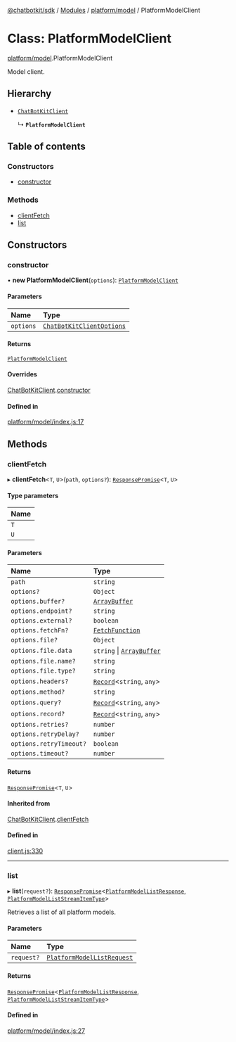 [@chatbotkit/sdk](../README.md) / [Modules](../modules.md) / [platform/model](../modules/platform_model.md) / PlatformModelClient

# Class: PlatformModelClient

[platform/model](../modules/platform_model.md).PlatformModelClient

Model client.

## Hierarchy

- [`ChatBotKitClient`](client.ChatBotKitClient.md)

  ↳ **`PlatformModelClient`**

## Table of contents

### Constructors

- [constructor](platform_model.PlatformModelClient.md#constructor)

### Methods

- [clientFetch](platform_model.PlatformModelClient.md#clientfetch)
- [list](platform_model.PlatformModelClient.md#list)

## Constructors

### constructor

• **new PlatformModelClient**(`options`): [`PlatformModelClient`](platform_model.PlatformModelClient.md)

#### Parameters

| Name | Type |
| :------ | :------ |
| `options` | [`ChatBotKitClientOptions`](../interfaces/client.ChatBotKitClientOptions.md) |

#### Returns

[`PlatformModelClient`](platform_model.PlatformModelClient.md)

#### Overrides

[ChatBotKitClient](client.ChatBotKitClient.md).[constructor](client.ChatBotKitClient.md#constructor)

#### Defined in

[platform/model/index.js:17](https://github.com/chatbotkit/node-sdk/blob/main/packages/sdk/src/platform/model/index.js#L17)

## Methods

### clientFetch

▸ **clientFetch**\<`T`, `U`\>(`path`, `options?`): [`ResponsePromise`](client.ResponsePromise.md)\<`T`, `U`\>

#### Type parameters

| Name |
| :------ |
| `T` |
| `U` |

#### Parameters

| Name | Type |
| :------ | :------ |
| `path` | `string` |
| `options?` | `Object` |
| `options.buffer?` | [`ArrayBuffer`]( https://developer.mozilla.org/docs/Web/JavaScript/Reference/Global_Objects/ArrayBuffer ) |
| `options.endpoint?` | `string` |
| `options.external?` | `boolean` |
| `options.fetchFn?` | [`FetchFunction`](../modules/client.md#fetchfunction) |
| `options.file?` | `Object` |
| `options.file.data` | `string` \| [`ArrayBuffer`]( https://developer.mozilla.org/docs/Web/JavaScript/Reference/Global_Objects/ArrayBuffer ) |
| `options.file.name?` | `string` |
| `options.file.type?` | `string` |
| `options.headers?` | [`Record`]( https://www.typescriptlang.org/docs/handbook/utility-types.html#recordkeys-type )\<`string`, `any`\> |
| `options.method?` | `string` |
| `options.query?` | [`Record`]( https://www.typescriptlang.org/docs/handbook/utility-types.html#recordkeys-type )\<`string`, `any`\> |
| `options.record?` | [`Record`]( https://www.typescriptlang.org/docs/handbook/utility-types.html#recordkeys-type )\<`string`, `any`\> |
| `options.retries?` | `number` |
| `options.retryDelay?` | `number` |
| `options.retryTimeout?` | `boolean` |
| `options.timeout?` | `number` |

#### Returns

[`ResponsePromise`](client.ResponsePromise.md)\<`T`, `U`\>

#### Inherited from

[ChatBotKitClient](client.ChatBotKitClient.md).[clientFetch](client.ChatBotKitClient.md#clientfetch)

#### Defined in

[client.js:330](https://github.com/chatbotkit/node-sdk/blob/main/packages/sdk/src/client.js#L330)

___

### list

▸ **list**(`request?`): [`ResponsePromise`](client.ResponsePromise.md)\<[`PlatformModelListResponse`](../modules/platform_model_v1.md#platformmodellistresponse), [`PlatformModelListStreamItemType`](../modules/platform_model_v1.md#platformmodelliststreamitemtype)\>

Retrieves a list of all platform models.

#### Parameters

| Name | Type |
| :------ | :------ |
| `request?` | [`PlatformModelListRequest`](../modules/platform_model_v1.md#platformmodellistrequest) |

#### Returns

[`ResponsePromise`](client.ResponsePromise.md)\<[`PlatformModelListResponse`](../modules/platform_model_v1.md#platformmodellistresponse), [`PlatformModelListStreamItemType`](../modules/platform_model_v1.md#platformmodelliststreamitemtype)\>

#### Defined in

[platform/model/index.js:27](https://github.com/chatbotkit/node-sdk/blob/main/packages/sdk/src/platform/model/index.js#L27)
